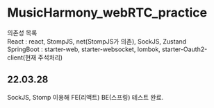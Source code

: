 # MusicHarmony_webRTC_practice

의존성 목록 <br/>
React       : react, StompJS, net(StompJS가 의존), SockJS, Zustand <br/>
SpringBoot  : starter-web, starter-websocket, lombok, starter-Oauth2-client(현재 주석처리)

## 22.03.28
SockJS, Stomp 이용해 FE(리액트) BE(스프링) 테스트 완료.
